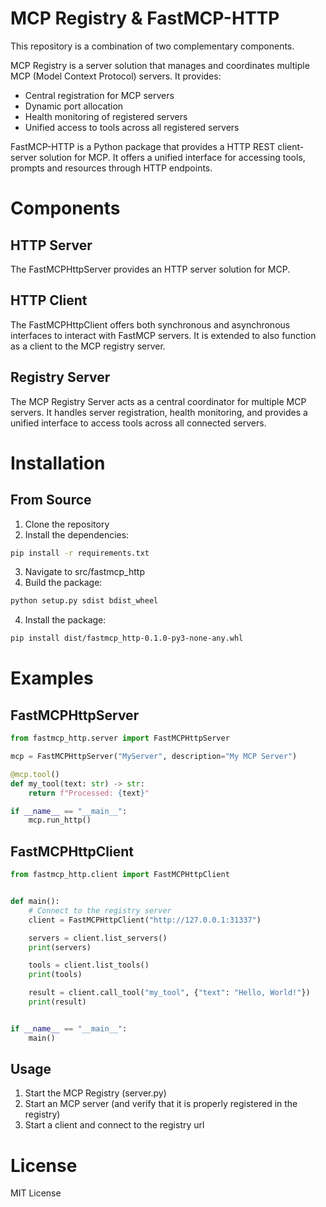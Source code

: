 # MCP Registry & FastMCP-HTTP
This repository is a combination of two complementary components.

MCP Registry is a server solution that manages and coordinates multiple MCP (Model Context Protocol) servers. It provides:
- Central registration for MCP servers
- Dynamic port allocation
- Health monitoring of registered servers
- Unified access to tools across all registered servers

FastMCP-HTTP is a Python package that provides a HTTP REST client-server solution for MCP. It offers a unified interface for accessing tools, prompts and resources through HTTP endpoints.

# Components

## HTTP Server
The FastMCPHttpServer provides an HTTP server solution for MCP.

## HTTP Client
The FastMCPHttpClient offers both synchronous and asynchronous interfaces to interact with FastMCP servers.
It is extended to also function as a client to the MCP registry server.

## Registry Server
The MCP Registry Server acts as a central coordinator for multiple MCP servers. It handles server registration, health monitoring, and provides a unified interface to access tools across all connected servers.

# Installation

## From Source
1. Clone the repository
2. Install the dependencies:
```bash
pip install -r requirements.txt
```
3. Navigate to src/fastmcp_http
4. Build the package:
```bash
python setup.py sdist bdist_wheel
```
4. Install the package:
```bash
pip install dist/fastmcp_http-0.1.0-py3-none-any.whl
```

# Examples

## FastMCPHttpServer

```python
from fastmcp_http.server import FastMCPHttpServer

mcp = FastMCPHttpServer("MyServer", description="My MCP Server")

@mcp.tool()
def my_tool(text: str) -> str:
    return f"Processed: {text}"

if __name__ == "__main__":
    mcp.run_http()
```

## FastMCPHttpClient

```python
from fastmcp_http.client import FastMCPHttpClient


def main():
    # Connect to the registry server
    client = FastMCPHttpClient("http://127.0.0.1:31337")

    servers = client.list_servers()
    print(servers)

    tools = client.list_tools()
    print(tools)

    result = client.call_tool("my_tool", {"text": "Hello, World!"})
    print(result)


if __name__ == "__main__":
    main()
```

## Usage

1. Start the MCP Registry (server.py)
2. Start an MCP server (and verify that it is properly registered in the registry)
3. Start a client and connect to the registry url


# License
MIT License